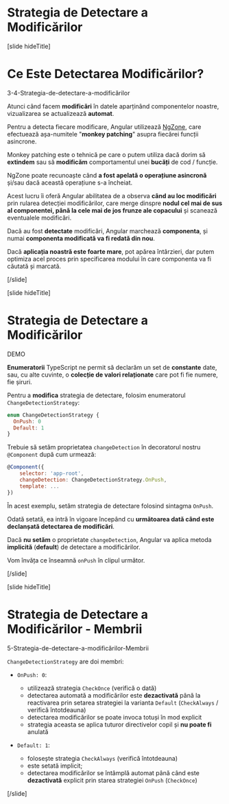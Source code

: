 # Strategia de Detectare a Modificărilor

[slide hideTitle]

# Ce Este Detectarea Modificărilor?

3-4-Strategia-de-detectare-a-modificărilor

Atunci când facem **modificări** în datele aparținând componentelor noastre, vizualizarea se actualizează **automat**.

Pentru a detecta fiecare modificare, Angular utilizează [NgZone](https://angular.io/guide/zone), care efectuează așa-numitele "**monkey patching**" asupra fiecărei funcții asincrone.

Monkey patching este o tehnică pe care o putem utiliza dacă dorim să **extindem** sau să **modificăm** comportamentul unei **bucăți** de cod / funcție.

NgZone poate recunoaște când **a fost apelată o operațiune asincronă** și/sau dacă această operațiune s-a încheiat. 

Acest lucru îi oferă Angular abilitatea de a observa **când au loc modificări** prin rularea detecției modificărilor, care merge dinspre **nodul cel mai de sus al componentei, până la cele mai de jos frunze ale copacului** și scanează eventualele modificări.

Dacă au fost **detectate** modificări, Angular marchează **componenta**, și numai **componenta modificată va fi redată din nou**.

Dacă **aplicația noastră este foarte mare**, pot apărea întârzieri, dar putem optimiza acel proces prin specificarea modului în care componenta va fi căutată și marcată.  

[/slide]

[slide hideTitle]

# Strategia de Detectare a Modificărilor

DEMO

**Enumeratorii** TypeScript ne permit să declarăm un set de **constante** date, sau, cu alte cuvinte, o **colecție de valori relaționate** care pot fi fie numere, fie șiruri. 

Pentru a **modifica** strategia de detectare, folosim enumeratorul `ChangeDetectionStrategy`:

```js
enum ChangeDetectionStrategy {
  OnPush: 0
  Default: 1
}
```

Trebuie să setăm proprietatea `changeDetection` în decoratorul nostru `@Component` după cum urmează:

```js
@Component({
    selector: 'app-root',
    changeDetection: ChangeDetectionStrategy.OnPush,
    template: ...
})
```

În acest exemplu, setăm strategia de detectare folosind sintagma `OnPush`.

Odată setată, ea intră în vigoare începând cu  **următoarea dată când este declanșată detectarea de modificări**.

Dacă **nu setăm** o proprietate `changeDetection`, Angular va aplica metoda **implicită** (**default**) de detectare a modificărilor.

Vom învăța ce înseamnă `onPush` în clipul următor.

[/slide]

[slide hideTitle]

# Strategia de Detectare a Modificărilor - Membrii

5-Strategia-de-detectare-a-modificărilor-Membrii

`ChangeDetectionStrategy` are doi membri:

- `OnPush: 0`:
  - utilizează strategia `CheckOnce` (verifică o dată)
  - detectarea automată a modificărilor este **dezactivată** până la reactivarea prin setarea strategiei la varianta `Default` (`CheckAlways` / verifică întotdeauna)
  - detectarea modificărilor se poate invoca totuși în mod explicit
  - strategia aceasta se aplica tuturor directivelor copil și **nu poate fi** anulată
  
- `Default: 1`:
  - folosește strategia `CheckAlways` (verifică întotdeauna)
  - este setată implicit;
  - detectarea modificărilor se întâmplă automat până când este **dezactivată** explicit prin starea strategiei `OnPush` (`CheckOnce`)

[/slide]
